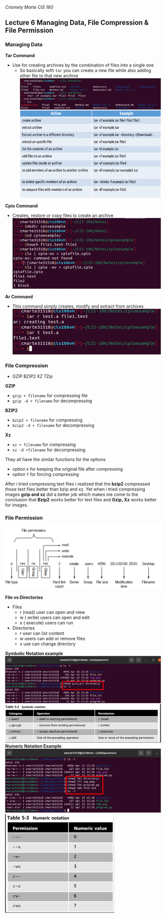 *Crismely Marte CIS 160*

## Lecture 6 Managing Data, File Compression & File Permission

### Managing Data

**Tar Command** 
- Use for creating archives by the combination of files into a single one
    - So basically with `tar` you can create a new file while also adding other file to that new archive
![Image1](../noteslec6/image1.png)
![Image2](../noteslec6/image2.png)

**Cpio Command**
- Creates, restore or copy files to create an archive
![Image3](../noteslec6/image3.png)

**Ar Command**
- This command simply creates, modify and extract from archives
![image4](../noteslec6/image4.png)

### File Compression
- GZIP BZIP2 XZ 7Zip 

**GZIP**
- `gzip + filename` for compressing file
- `gzip -d + filename` for decompressing 

**BZIP2**
- `bzip2 + filename` for compressing
- `bzip2 -d + filename` for decompressing 

**Xz**
- `xz + filename` for compressing
- `xz -d +filename` for decompressing

They all have the similar functions for the options 
- option `k` for keeping the original file after compressing 
- option `f` for forcing compressing


After i tried compressing text files i realized that the **bzip2** compressed those text files better than bzip and xz. Yet when i tried compressing images **gzip and xz** did a better job which makes me come to the conclusion that **Bzip2** works better for text files and **Gzip, Xz** works better for images.

### File Permission
![Image7](../noteslec6/image7.png)

**File vs Directories**
- Files 
  - r (read) user can open and view
  - w ( write) users can open and edit
  - x ( execute) users can run
- Directories
  - r user can list content
  - w users can add or remove files 
  - x use can change directory

**Symbolic Notation example**
![image5](../noteslec6/image5.png)
![Image8](../noteslec6/image8.png)
**Numeric Notation Example**
![image6](../noteslec6/image6.png)
![Image9](../noteslec6/image9.png)